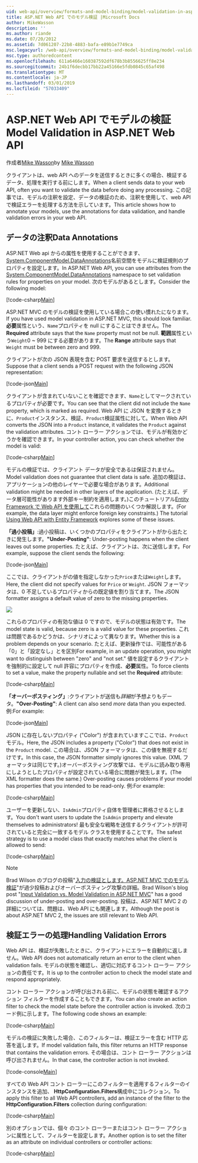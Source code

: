 ```yaml
---
uid: web-api/overview/formats-and-model-binding/model-validation-in-aspnet-web-api
title: ASP.NET Web API でのモデル検証 |Microsoft Docs
author: MikeWasson
description: ''
ms.author: riande
ms.date: 07/20/2012
ms.assetid: 7d061207-22b8-4883-bafa-e89b1e7749ca
msc.legacyurl: /web-api/overview/formats-and-model-binding/model-validation-in-aspnet-web-api
msc.type: authoredcontent
ms.openlocfilehash: 611a6466e160387592df678b3b8556625ff8e234
ms.sourcegitcommit: 24b1f6decbb17bb22a45166e5fdb0845c65af498
ms.translationtype: MT
ms.contentlocale: ja-JP
ms.lasthandoff: 03/01/2019
ms.locfileid: "57033409"
---
```

<a name="model-validation-in-aspnet-web-api"></a><span data-ttu-id="6b077-102">ASP.NET Web API でモデルの検証</span><span class="sxs-lookup"><span data-stu-id="6b077-102">Model Validation in ASP.NET Web API</span></span>
====================
<span data-ttu-id="6b077-103">作成者[Mike Wasson](https://github.com/MikeWasson)</span><span class="sxs-lookup"><span data-stu-id="6b077-103">by [Mike Wasson](https://github.com/MikeWasson)</span></span>

<span data-ttu-id="6b077-104">クライアントは、web API へのデータを送信するときに多くの場合、検証するデータ、処理を実行する前にします。</span><span class="sxs-lookup"><span data-stu-id="6b077-104">When a client sends data to your web API, often you want to validate the data before doing any processing.</span></span> <span data-ttu-id="6b077-105">この記事では、モデルの注釈を設定、データの検証のため、注釈を使用して、web API で検証エラーを処理する方法を示しています。</span><span class="sxs-lookup"><span data-stu-id="6b077-105">This article shows how to annotate your models, use the annotations for data validation, and handle validation errors in your web API.</span></span>

## <a name="data-annotations"></a><span data-ttu-id="6b077-106">データの注釈</span><span class="sxs-lookup"><span data-stu-id="6b077-106">Data Annotations</span></span>

<span data-ttu-id="6b077-107">ASP.NET Web api からの属性を使用することができます、 [System.ComponentModel.DataAnnotations](/dotnet/api/system.componentmodel.dataannotations)名前空間をモデルに検証規則のプロパティを設定します。</span><span class="sxs-lookup"><span data-stu-id="6b077-107">In ASP.NET Web API, you can use attributes from the [System.ComponentModel.DataAnnotations](/dotnet/api/system.componentmodel.dataannotations) namespace to set validation rules for properties on your model.</span></span> <span data-ttu-id="6b077-108">次のモデルがあるとします。</span><span class="sxs-lookup"><span data-stu-id="6b077-108">Consider the following model:</span></span>

[!code-csharp[Main](model-validation-in-aspnet-web-api/samples/sample1.cs)]

<span data-ttu-id="6b077-109">ASP.NET MVC のモデルの検証を使用している場合この使い慣れたになります。</span><span class="sxs-lookup"><span data-stu-id="6b077-109">If you have used model validation in ASP.NET MVC, this should look familiar.</span></span> <span data-ttu-id="6b077-110">**必要**属性という、`Name`プロパティを null にすることはできません。</span><span class="sxs-lookup"><span data-stu-id="6b077-110">The **Required** attribute says that the `Name` property must not be null.</span></span> <span data-ttu-id="6b077-111">**範囲**属性という`Weight`0 ~ 999 にする必要があります。</span><span class="sxs-lookup"><span data-stu-id="6b077-111">The **Range** attribute says that `Weight` must be between zero and 999.</span></span>

<span data-ttu-id="6b077-112">クライアントが次の JSON 表現を含む POST 要求を送信するとします。</span><span class="sxs-lookup"><span data-stu-id="6b077-112">Suppose that a client sends a POST request with the following JSON representation:</span></span>

[!code-json[Main](model-validation-in-aspnet-web-api/samples/sample2.json)]

<span data-ttu-id="6b077-113">クライアントが含まれていないことを確認できます、`Name`としてマークされているプロパティが必要です。</span><span class="sxs-lookup"><span data-stu-id="6b077-113">You can see that the client did not include the `Name` property, which is marked as required.</span></span> <span data-ttu-id="6b077-114">Web API に JSON を変換するときに、`Product`インスタンス、検証、`Product`検証属性に対して。</span><span class="sxs-lookup"><span data-stu-id="6b077-114">When Web API converts the JSON into a `Product` instance, it validates the `Product` against the validation attributes.</span></span> <span data-ttu-id="6b077-115">コント ローラー アクションでは、モデルが有効かどうかを確認できます。</span><span class="sxs-lookup"><span data-stu-id="6b077-115">In your controller action, you can check whether the model is valid:</span></span>

[!code-csharp[Main](model-validation-in-aspnet-web-api/samples/sample3.cs)]

<span data-ttu-id="6b077-116">モデルの検証では、クライアント データが安全であるは保証されません。</span><span class="sxs-lookup"><span data-stu-id="6b077-116">Model validation does not guarantee that client data is safe.</span></span> <span data-ttu-id="6b077-117">追加の検証は、アプリケーションの他のレイヤーで必要な場合があります。</span><span class="sxs-lookup"><span data-stu-id="6b077-117">Additional validation might be needed in other layers of the application.</span></span> <span data-ttu-id="6b077-118">(たとえば、データ層可能性があります外部キー制約を適用します。)このチュートリアル[Entity Framework で Web API を使用して](../data/using-web-api-with-entity-framework/part-1.md)これらの問題のいくつか解説します。</span><span class="sxs-lookup"><span data-stu-id="6b077-118">(For example, the data layer might enforce foreign key constraints.) The tutorial [Using Web API with Entity Framework](../data/using-web-api-with-entity-framework/part-1.md) explores some of these issues.</span></span>

<span data-ttu-id="6b077-119">**「過小投稿」**:過小投稿は、いくつかのプロパティをクライアントがから出たときに発生します。</span><span class="sxs-lookup"><span data-stu-id="6b077-119">**"Under-Posting"**: Under-posting happens when the client leaves out some properties.</span></span> <span data-ttu-id="6b077-120">たとえば、クライアントは、次に送信します。</span><span class="sxs-lookup"><span data-stu-id="6b077-120">For example, suppose the client sends the following:</span></span>

[!code-json[Main](model-validation-in-aspnet-web-api/samples/sample4.json)]

<span data-ttu-id="6b077-121">ここでは、クライアントがの値を指定しなかった`Price`または`Weight`します。</span><span class="sxs-lookup"><span data-stu-id="6b077-121">Here, the client did not specify values for `Price` or `Weight`.</span></span> <span data-ttu-id="6b077-122">JSON フォーマッタは、0 不足しているプロパティからの既定値を割り当てます。</span><span class="sxs-lookup"><span data-stu-id="6b077-122">The JSON formatter assigns a default value of zero to the missing properties.</span></span>

![](model-validation-in-aspnet-web-api/_static/image1.png)

<span data-ttu-id="6b077-123">これらのプロパティの有効な値は 0 ですので、モデルの状態は有効です。</span><span class="sxs-lookup"><span data-stu-id="6b077-123">The model state is valid, because zero is a valid value for these properties.</span></span> <span data-ttu-id="6b077-124">これは問題であるかどうかは、シナリオによって異なります。</span><span class="sxs-lookup"><span data-stu-id="6b077-124">Whether this is a problem depends on your scenario.</span></span> <span data-ttu-id="6b077-125">たとえば、更新操作では、可能性がある「0」と「設定なし」とを区別</span><span class="sxs-lookup"><span data-stu-id="6b077-125">For example, in an update operation, you might want to distinguish between "zero" and "not set."</span></span> <span data-ttu-id="6b077-126">値を設定するクライアントを強制的に設定して null 許容にプロパティを作成、**必要**属性。</span><span class="sxs-lookup"><span data-stu-id="6b077-126">To force clients to set a value, make the property nullable and set the **Required** attribute:</span></span>

[!code-csharp[Main](model-validation-in-aspnet-web-api/samples/sample5.cs?highlight=1-2)]

<span data-ttu-id="6b077-127">**「オーバーポスティング」**:クライアントが送信も*詳細*が予想よりもデータ。</span><span class="sxs-lookup"><span data-stu-id="6b077-127">**"Over-Posting"**: A client can also send *more* data than you expected.</span></span> <span data-ttu-id="6b077-128">例:</span><span class="sxs-lookup"><span data-stu-id="6b077-128">For example:</span></span>

[!code-json[Main](model-validation-in-aspnet-web-api/samples/sample6.json)]

<span data-ttu-id="6b077-129">JSON に存在しないプロパティ ("Color") が含まれていますここでは、`Product`モデル。</span><span class="sxs-lookup"><span data-stu-id="6b077-129">Here, the JSON includes a property ("Color") that does not exist in the `Product` model.</span></span> <span data-ttu-id="6b077-130">この場合は、JSON フォーマッタは、この値を無視するだけです。</span><span class="sxs-lookup"><span data-stu-id="6b077-130">In this case, the JSON formatter simply ignores this value.</span></span> <span data-ttu-id="6b077-131">(XML フォーマッタは同じです。)オーバーポスティング攻撃では、モデルに読み取り専用にしようとしたプロパティが設定されている場合に問題が発生します。</span><span class="sxs-lookup"><span data-stu-id="6b077-131">(The XML formatter does the same.) Over-posting causes problems if your model has properties that you intended to be read-only.</span></span> <span data-ttu-id="6b077-132">例:</span><span class="sxs-lookup"><span data-stu-id="6b077-132">For example:</span></span>

[!code-csharp[Main](model-validation-in-aspnet-web-api/samples/sample7.cs)]

<span data-ttu-id="6b077-133">ユーザーを更新しない、`IsAdmin`プロパティ自体を管理者に昇格させるとします。</span><span class="sxs-lookup"><span data-stu-id="6b077-133">You don't want users to update the `IsAdmin` property and elevate themselves to administrators!</span></span> <span data-ttu-id="6b077-134">最も安全な戦略を送信するクライアントが許可されていると完全に一致するモデル クラスを使用することです。</span><span class="sxs-lookup"><span data-stu-id="6b077-134">The safest strategy is to use a model class that exactly matches what the client is allowed to send:</span></span>

[!code-csharp[Main](model-validation-in-aspnet-web-api/samples/sample8.cs)]

> [!NOTE]
> <span data-ttu-id="6b077-135">Brad Wilson のブログの投稿"[入力の検証とします。ASP.NET MVC でのモデル検証](http://bradwilson.typepad.com/blog/2010/01/input-validation-vs-model-validation-in-aspnet-mvc.html)"が過少投稿およびオーバーポスティング攻撃の詳細。</span><span class="sxs-lookup"><span data-stu-id="6b077-135">Brad Wilson's blog post "[Input Validation vs. Model Validation in ASP.NET MVC](http://bradwilson.typepad.com/blog/2010/01/input-validation-vs-model-validation-in-aspnet-mvc.html)" has a good discussion of under-posting and over-posting.</span></span> <span data-ttu-id="6b077-136">投稿は、ASP.NET MVC 2 の詳細については、問題は、Web API にも関連します。</span><span class="sxs-lookup"><span data-stu-id="6b077-136">Although the post is about ASP.NET MVC 2, the issues are still relevant to Web API.</span></span>


## <a name="handling-validation-errors"></a><span data-ttu-id="6b077-137">検証エラーの処理</span><span class="sxs-lookup"><span data-stu-id="6b077-137">Handling Validation Errors</span></span>

<span data-ttu-id="6b077-138">Web API は、検証が失敗したときに、クライアントにエラーを自動的に返しません。</span><span class="sxs-lookup"><span data-stu-id="6b077-138">Web API does not automatically return an error to the client when validation fails.</span></span> <span data-ttu-id="6b077-139">モデルの状態を確認し、適切に対応するコント ローラー アクションの責任です。</span><span class="sxs-lookup"><span data-stu-id="6b077-139">It is up to the controller action to check the model state and respond appropriately.</span></span>

<span data-ttu-id="6b077-140">コント ローラー アクションが呼び出される前に、モデルの状態を確認するアクション フィルターを作成することもできます。</span><span class="sxs-lookup"><span data-stu-id="6b077-140">You can also create an action filter to check the model state before the controller action is invoked.</span></span> <span data-ttu-id="6b077-141">次のコード例に示します。</span><span class="sxs-lookup"><span data-stu-id="6b077-141">The following code shows an example:</span></span>

[!code-csharp[Main](model-validation-in-aspnet-web-api/samples/sample9.cs)]

<span data-ttu-id="6b077-142">モデルの検証に失敗した場合、このフィルターは、検証エラーを含む HTTP 応答を返します。</span><span class="sxs-lookup"><span data-stu-id="6b077-142">If model validation fails, this filter returns an HTTP response that contains the validation errors.</span></span> <span data-ttu-id="6b077-143">その場合は、コント ローラー アクションは呼び出されません。</span><span class="sxs-lookup"><span data-stu-id="6b077-143">In that case, the controller action is not invoked.</span></span>

[!code-console[Main](model-validation-in-aspnet-web-api/samples/sample10.cmd)]

<span data-ttu-id="6b077-144">すべての Web API コント ローラーにこのフィルターを適用するフィルターのインスタンスを追加、 **HttpConfiguration.Filters**構成中にコレクション。</span><span class="sxs-lookup"><span data-stu-id="6b077-144">To apply this filter to all Web API controllers, add an instance of the filter to the **HttpConfiguration.Filters** collection during configuration:</span></span>

[!code-csharp[Main](model-validation-in-aspnet-web-api/samples/sample11.cs)]

<span data-ttu-id="6b077-145">別のオプションでは、個々 のコント ローラーまたはコント ローラー アクションに属性として、フィルターを設定します。</span><span class="sxs-lookup"><span data-stu-id="6b077-145">Another option is to set the filter as an attribute on individual controllers or controller actions:</span></span>

[!code-csharp[Main](model-validation-in-aspnet-web-api/samples/sample12.cs)]
